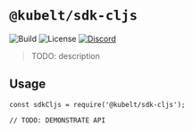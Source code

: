 # `@kubelt/sdk-cljs`

![Build](https://img.shields.io/github/workflow/status/kubelt/kubelt/next)
![License](https://img.shields.io/github/license/kubelt/kubelt?label=Apache%202.0)
[![Discord](https://img.shields.io/discord/790660849471062046?label=Discord)](https://discord.gg/m8NbsgByA9)

> TODO: description

## Usage

```
const sdkCljs = require('@kubelt/sdk-cljs');

// TODO: DEMONSTRATE API
```
